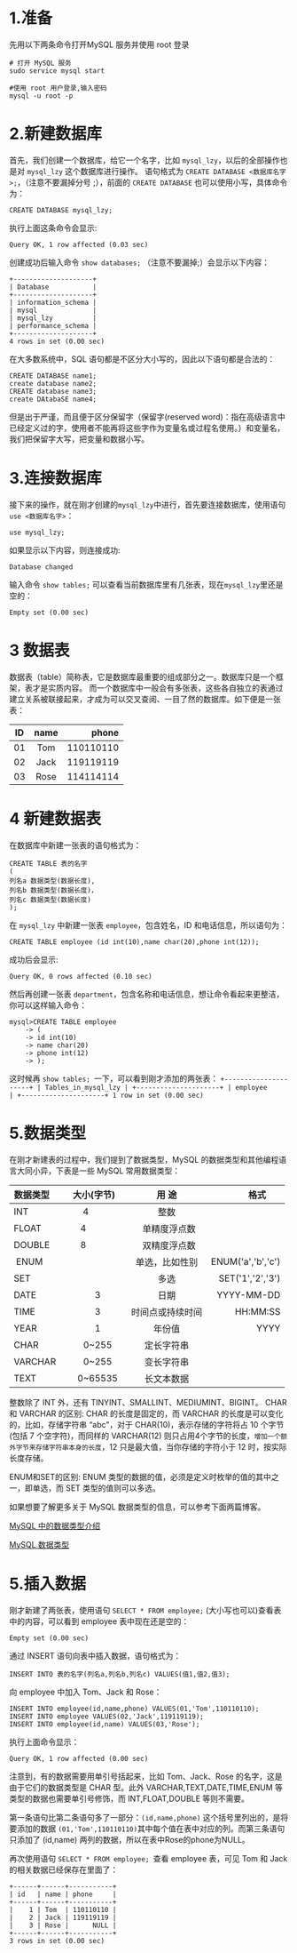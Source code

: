 # 1.准备
先用以下两条命令打开MySQL 服务并使用 root 登录
```
# 打开 MySQL 服务
sudo service mysql start        

#使用 root 用户登录,输入密码
mysql -u root -p
```
# 2.新建数据库

首先，我们创建一个数据库，给它一个名字，比如 `mysql_lzy`，以后的全部操作也是对 `mysql_lzy` 这个数据库进行操作。
语句格式为 `CREATE DATABASE <数据库名字>;`，（注意不要漏掉分号 ;），前面的 `CREATE DATABASE` 也可以使用小写，具体命令为：
```
CREATE DATABASE mysql_lzy;
```
执行上面这条命令会显示:
```
Query OK, 1 row affected (0.03 sec)
```
创建成功后输入命令 `show databases;` （注意不要漏掉;）会显示以下内容：
```
+--------------------+
| Database           |
+--------------------+
| information_schema |
| mysql              |
| mysql_lzy          |
| performance_schema |
+--------------------+
4 rows in set (0.00 sec)
```
在大多数系统中，SQL 语句都是不区分大小写的，因此以下语句都是合法的：
```
CREATE DATABASE name1;
create database name2;
CREATE database name3;
create DAtabaSE name4;
```
但是出于严谨，而且便于区分保留字（保留字(reserved word)：指在高级语言中已经定义过的字，使用者不能再将这些字作为变量名或过程名使用。）和变量名，我们把保留字大写，把变量和数据小写。

# 3.连接数据库

接下来的操作，就在刚才创建的` mysql_lzy `中进行，首先要连接数据库，使用语句 `use <数据库名字>`：
```
use mysql_lzy;
```
如果显示以下内容，则连接成功:
```
Database changed
```
输入命令 `show tables;` 可以查看当前数据库里有几张表，现在`mysql_lzy`里还是空的：
```
Empty set (0.00 sec)
```
# 3 数据表

数据表（table）简称表，它是数据库最重要的组成部分之一。数据库只是一个框架，表才是实质内容。
而一个数据库中一般会有多张表，这些各自独立的表通过建立关系被联接起来，才成为可以交叉查阅、一目了然的数据库。如下便是一张表：

|ID|name|phone|
|---|:---:|---:|
|01|Tom|110110110|
|02|Jack|119119119|
|03|Rose|114114114|

# 4 新建数据表

在数据库中新建一张表的语句格式为：
```
CREATE TABLE 表的名字
(
列名a 数据类型(数据长度),
列名b 数据类型(数据长度)，
列名c 数据类型(数据长度)
);
```
在 `mysql_lzy` 中新建一张表 `employee`，包含姓名，ID 和电话信息，所以语句为：
```
CREATE TABLE employee (id int(10),name char(20),phone int(12));
```
成功后会显示:
```
Query OK, 0 rows affected (0.10 sec)
```
然后再创建一张表 `department`，包含名称和电话信息，想让命令看起来更整洁，你可以这样输入命令：
```
mysql>CREATE TABLE employee 
    -> (
    -> id int(10)
    -> name char(20)
    -> phone int(12)
    -> );
```
这时候再 `show tables; `一下，可以看到刚才添加的两张表：
``
+---------------------+
| Tables_in_mysql_lzy |
+---------------------+
| employee            |
+---------------------+
1 row in set (0.00 sec)
``

# 5.数据类型

在刚才新建表的过程中，我们提到了数据类型，MySQL 的数据类型和其他编程语言大同小异，下表是一些 MySQL 常用数据类型：

|数据类型        | 大小(字节)      | 用 途        |格式        |
| ------------- |:-------------:|:-----------:|----------:|
| INT           | 4              |  整数        |           |
| FLOAT         | 4              |   单精度浮点数 |          |
| DOUBLE        | 8              |   双精度浮点数 |          |
|  ENUM         |               |单选，比如性别  |ENUM('a','b','c')|
|SET  | |多选|SET('1','2','3')|
|DATE|  3 |日期|YYYY-MM-DD|
|TIME|  3 | 时间点或持续时间  |HH:MM:SS|
|YEAR|1|年份值|YYYY|
|CHAR|0~255|定长字符串||
|VARCHAR|0~255|变长字符串||
|TEXT|0~65535|长文本数据||

整数除了 INT 外，还有 TINYINT、SMALLINT、MEDIUMINT、BIGINT。
CHAR 和 VARCHAR 的区别: CHAR 的长度是固定的，而 VARCHAR 的长度是可以变化的，比如，存储字符串 “abc"，对于 CHAR(10)，表示存储的字符将占 10 个字节(包括 7 个空字符)，而同样的 VARCHAR(12) 则只占用4个字节的长度，`增加一个额外字节来存储字符串本身的长度`，12 只是最大值，当你存储的字符小于 12 时，按实际长度存储。

ENUM和SET的区别: ENUM 类型的数据的值，必须是定义时枚举的值的其中之一，即单选，而 SET 类型的值则可以多选。

如果想要了解更多关于 MySQL 数据类型的信息，可以参考下面两篇博客。

[MySQL 中的数据类型介绍](http://blog.csdn.net/anxpp/article/details/51284106#comments)

[MySQL 数据类型](http://www.cnblogs.com/bukudekong/archive/2011/06/27/2091590.html)
# 5.插入数据
刚才新建了两张表，使用语句 `SELECT * FROM employee;` (大小写也可以)查看表中的内容，可以看到 employee 表中现在还是空的：
```
Empty set (0.00 sec)
```
通过 INSERT 语句向表中插入数据，语句格式为：
```
INSERT INTO 表的名字(列名a,列名b,列名c) VALUES(值1,值2,值3);

```
向 employee 中加入 Tom、Jack 和 Rose：
```
INSERT INTO employee(id,name,phone) VALUES(01,'Tom',110110110);
INSERT INTO employee VALUES(02,'Jack',119119119);
INSERT INTO employee(id,name) VALUES(03,'Rose');
```
执行上面命令显示：
```
Query OK, 1 row affected (0.00 sec)
```
注意到，有的数据需要用单引号括起来，比如 Tom、Jack、Rose 的名字，这是由于它们的数据类型是 CHAR 型。此外 VARCHAR,TEXT,DATE,TIME,ENUM 等类型的数据也需要单引号修饰，而 INT,FLOAT,DOUBLE 等则不需要。

第一条语句比第二条语句多了一部分：`(id,name,phone)` 这个括号里列出的，是将要添加的数据 `(01,'Tom',110110110)`其中每个值在表中对应的列。而第三条语句只添加了 (id,name) 两列的数据，所以在表中Rose的phone为NULL。

再次使用语句 `SELECT * FROM employee; `查看 employee 表，可见 Tom 和 Jack 的相关数据已经保存在里面了：
```
+------+------+-----------+
| id   | name | phone     |
+------+------+-----------+
|    1 | Tom  | 110110110 |
|    2 | Jack | 119119119 |
|    3 | Rose |      NULL |
+------+------+-----------+
3 rows in set (0.00 sec)
```
